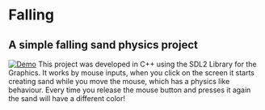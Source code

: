 # Falling
## A simple falling sand physics project
[![Demo](https://i9.ytimg.com/vi_webp/ZicH1y5y4tM/mq3.webp?sqp=CICL17EG-oaymwEmCMACELQB8quKqQMa8AEB-AH-CYAC0AWKAgwIABABGBEgcigcMA8=&rs=AOn4CLCY0GigUav6L4PuFXph40bN9dZ-FQ)](https://youtu.be/ZicH1y5y4tM)
This project was developed in C++ using the SDL2 Library for the Graphics.
It works by mouse inputs, when you click on the screen it starts creating sand while you move the mouse, which has a physics like behaviour. Every time you release the mouse button and presses it again the sand will have a different color!